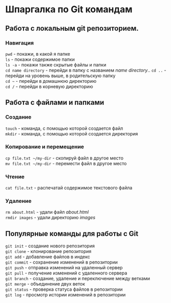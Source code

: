 # Шпаргалка по Git командам

## Работа с локальным git репозиторием.

### Навигация

`pwd` - покажи, в какой я папке <br>
`ls` - покажи содержимое папки <br>
`ls -a` - покажи также скрытые файлы и папки<br>
`cd name directory` - перейди в папку с названием _name directory_..
`cd ..` - перейди на уровень выше, в родительскую папку<br>
`cd ~` - перейди в домашнюю директорию<br>
`cd /` - перейди в корневую директорию<br>

## Работа с файлами и папками

### Создание

`touch` - команда, с помощью которой создается файл<br>
`mkdir` - команда, с помощью которой создается директория<br>

### Копирование и перемещение

`cp file.txt ~/my-dir` - скопируй файл в другое место<br>
`mv file.txt ~/my-dir` - перемести файл в другое место<br>

### Чтение

`cat file.txt` - распечатай содержимое текстового файла<br>


### Удаление 

`rm about.html` - удали файл _about.html_<br>
`rmdir images` - удали директорию _images_<br>


## Популярные команды для работы с Git
`git init` - создание нового репозитория<br>
`git clone` - клонирование репозитория<br>
`git add` - добавление файлов в индекс<br>
`git commit` - сохранение изменений в репозитории<br>
`git push` - отправка изменений на удаленный сервер<br>
`git pull` - получение изменений с удаленного сервера<br>
`git branch` - создание, удаление и переключение между ветками<br>
`git merge` - объединение двух веток<br>
`git status` - проверка статуса файлов в репозитории<br>
`git log` - просмотр истории изменений в репозитории<br>
